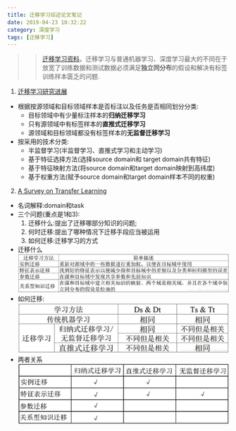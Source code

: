 ```yaml
---
title: 迁移学习综述论文笔记
date: 2019-04-23 10:32:22
category: 深度学习
tags: [迁移学习]
---
```

>>[迁移学习资料](https://github.com/jindongwang/transferlearning)。迁移学习与普通机器学习、深度学习最大的不同在于放宽了训练数据和测试数据必须满足**独立同分布**的假设和解决有标签训练样本匮乏的问题.

1. [迁移学习研究进展](https://pan.baidu.com/s/1bpautob)
* 根据按源领域和目标领域样本是否标注以及任务是否相同划分分类:
    * 目标领域中有少量标注样本的**归纳迁移学习**
    * 只有源领域中有标签样本的**直推式迁移学习**
    * 源领域和目标领域都没有标签样本的**无监督迁移学习**
* 按采用的技术分类:
    * 半监督学习(半监督学习、直推式学习和主动学习)
    * 基于特征选择方法(选择source domain和 target domain共有特征)
    * 基于特征映射方法(将source domain和target domain映射到高纬度)
    * 基于权重方法(赋予source domain和target domain样本不同的权重)
2. [A Survey on Transfer Learning](https://pan.baidu.com/s/1gfgXLXT)
* 名词解释:domain和task
* 三个问题(重点是1和3):
    1. 迁移什么:提出了迁移哪部分知识的问题; 
    2. 何时迁移:提出了哪种情况下迁移手段应当被运用
    3. 如何迁移:迁移学习的方式
* 迁移什么
![](\img\transferwhat.png)
* 如何迁移:
![](\img\transfer1.png)
* 两者关系
![](\img\transfer2.png)
